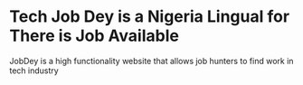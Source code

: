 # Tech Job Dey is a Nigeria Lingual for There is Job Available

JobDey is a high functionality website that allows job hunters to find work in tech industry

